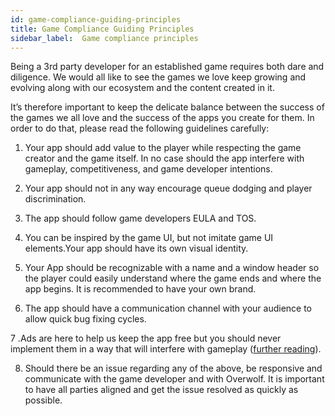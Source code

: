 ```yaml
---
id: game-compliance-guiding-principles
title: Game Compliance Guiding Principles
sidebar_label:  Game compliance principles
---
```


Being a 3rd party developer for an established game requires both dare and diligence. We would all like to see the games we love keep growing and evolving along with our ecosystem and the content created in it.

It’s therefore important to keep the delicate balance between the success of the games we all love and the success of the apps you create for them. In order to do that, please read the following guidelines carefully:


1. Your app should add value to the player while respecting the game creator and the game itself. In no case should the app interfere with gameplay, competitiveness, and game developer intentions.

2. Your app should not in any way encourage queue dodging and player discrimination.

3. The app should follow game developers EULA and TOS.

4. You can be inspired by the game UI, but not imitate game UI elements.Your app should have its own visual identity.

5. Your App should be recognizable with a name and a window header so the player could easily  understand where the game ends and where the app begins. It is recommended to have your own brand.

6. The app should have a communication channel with your audience to allow quick bug fixing cycles.

7 .Ads are here to help us keep the app free but you should never implement them in a way that will interfere with gameplay ([further reading](https://overwolf.github.io/docs/start/ads-monetization-basics "Ads Monetization Basics")).

8. Should there be an issue regarding any of the above, be responsive and communicate with the game developer and with Overwolf. It is important to have all parties aligned and get the issue resolved as quickly as possible.


